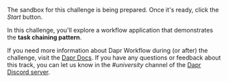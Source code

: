 The sandbox for this challenge is being prepared. Once it's ready, click the *Start* button.

In this challenge, you'll explore a workflow application that demonstrates the **task chaining pattern**.

If you need more information about Dapr Workflow during (or after) the challenge, visit the [Dapr Docs](https://docs.dapr.io/developing-applications/building-blocks/workflow/). If you have any questions or feedback about this track, you can let us know in the *#university* channel of the [Dapr Discord server](https://bit.ly/dapr-discord).

